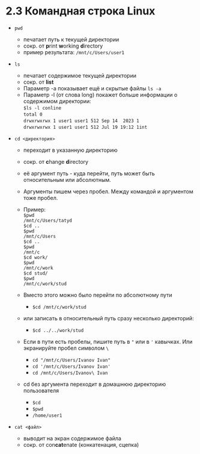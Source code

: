 # 2.3 Командная строка Linux

* `pwd`
  * печатает путь к текущей директории
  * сокр. от **p**rint **w**orking **d**irectory
  * пример результата: `/mnt/c/Users/user1`

* `ls`
  * печатает содержимое текущей директории
  * сокр. от **list**
  * Параметр -a показывает ещё и скрытые файлы `ls -a`
  * Параметр -l (от слова long) покажет больше информации о содержимом директории:  
  `$ls -l conline`  
  `total 0`  
  `drwxrwxrwx 1 user1 user1 512 Sep 14  2023 1`  
  `drwxrwxrwx 1 user1 user1 512 Jul 19 19:12 1int`  

* `cd <директория>`
  * переходит в указанную директорию
  * сокр. от **c**hange **d**irectory
  * её аргумент путь - куда перейти, путь может быть относительным или абсолютным.
  * Аргументы пишем через пробел. Между командой и аргументом тоже пробел.
  * Пример:  
    `$pwd`  
    `/mnt/c/Users/tatyd`  
    `$cd ..`  
    `$pwd`  
    `/mnt/c/Users`  
    `$cd ..`  
    `$pwd`  
    `/mnt/c`  
    `$cd work/`  
    `$pwd`  
    `/mnt/c/work`  
    `$cd stud/`  
    `$pwd`  
    `/mnt/c/work/stud`  

  * Вместо этого можно было перейти по абсолютному пути  
    * `$cd /mnt/c/work/stud`  
  
  * или записать в относительный путь сразу несколько директорий:  
    * `$cd ../../work/stud`  
  
  * Если в пути есть пробелы, пишите путь в `"` или в `'` кавычках. Или экранируйте пробел символом `\`  
    * `cd "/mnt/c/Users/Ivanov Ivan"`  
    * `cd '/mnt/c/Users/Ivanov Ivan'`  
    * `cd /mnt/c/Users/Ivanov\ Ivan`  
  
  * cd без аргумента переходит в домашнюю директорию пользователя  
    * `$cd`  
    * `$pwd`  
    * `/home/user1`  

* `cat <файл>`
  * выводит на экран содержимое файла
  * сокр. от con**cat**enate (конкатенация, сцепка)
